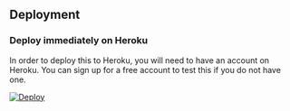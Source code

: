 ## Deployment

### Deploy immediately on Heroku

In order to deploy this to Heroku, you will need to have an account on Heroku.  You can sign up for a free account to 
test this if you do not have one.

[![Deploy](https://www.herokucdn.com/deploy/button.svg)](https://heroku.com/deploy?template=https://github.com/mike-clover-com/remote-pay-cloud-examples)